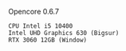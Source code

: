 Opencore 0.6.7

```Main B460M Steel Legend
CPU Intel i5 10400 
Intel UHD Graphics 630 (Bigsur)
RTX 3060 12GB (Window)



